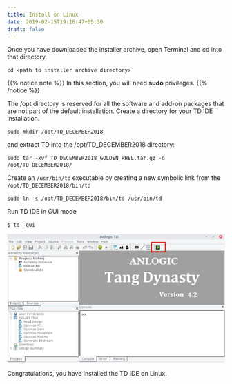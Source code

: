 ```yaml
---
title: Install on Linux
date: 2019-02-15T19:16:47+05:30
draft: false
---
```


Once you have downloaded the installer archive, open Terminal and cd into that directory.

```
cd <path to installer archive directory>
```

{{% notice note %}}
In this section, you will need **sudo** privileges.
{{% /notice %}}

The /opt directory is reserved for all the software and add-on packages that are not part of the default installation. Create a directory for your TD IDE installation.

```
sudo mkdir /opt/TD_DECEMBER2018
```

and extract TD into the /opt/TD_DECEMBER2018 directory:

```
sudo tar -xvf TD_DECEMBER2018_GOLDEN_RHEL.tar.gz -d /opt/TD_DECEMBER2018/
```

Create an ``/usr/bin/td`` executable by creating a new symbolic link from the ``/opt/TD_DECEMBER2018/bin/td``

```
sudo ln -s /opt/TD_DECEMBER2018/bin/td /usr/bin/td
```

Run TD IDE in GUI mode

```
$ td -gui
```
![TD GUI Mode](./../installing-USB-Driver/linux/87078310026779781.jpg "Tang Dynasty SDK in GUI Mode.")

Congratulations, you have installed the TD IDE on Linux.